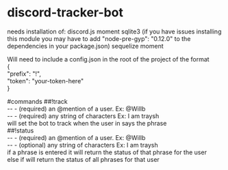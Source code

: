 # discord-tracker-bot

needs installation of:
discord.js
moment
sqlite3 (if you have issues installing this module you may have to add "node-pre-gyp": "0.12.0" to the dependencies in your package.json)
sequelize
moment

Will need to include a config.json in the root of the project of the format  
{  
	"prefix": "!",  
	"token": "your-token-here"  
}  



#commands
##!track <tag> <phrase>   
	-- <tag> - (required) an @mention of a user. Ex: @Willb  
	-- <phrase> - (required) any string of characters Ex: I am traysh  
	will set the bot to track when the user in <tag> says the phrase <phrase>  
##!status <tag> <phrase>  
	-- <tag> - (required) an @mention of a user. Ex: @Willb    
	-- <phrase> - (optional) any string of characters Ex: I am traysh  
	if a phrase is entered it will return the status of that phrase for the user  
	else if will return the status of all phrases for that user  
